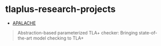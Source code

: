 # tlaplus-research-projects

* [APALACHE](http://forsyte.at/research/apalache/)
> Abstraction-based parameterized TLA+ checker: Bringing state-of-the-art model checking to TLA+
